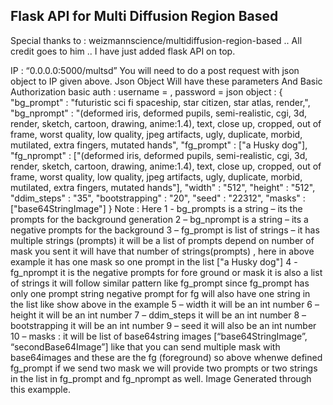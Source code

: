 ## Flask API for Multi Diffusion Region Based

Special thanks to : weizmannscience/multidiffusion-region-based .. All credit goes to him .. I have just added flask API on top.


IP : “0.0.0.0:5000/multsd”
You will need to do a post request with json object to IP given above.
Json Object Will have these parameters And Basic Authorization
basic auth : username = <username> , password = <password>
json object : {
"bg_prompt" : "futuristic sci fi spaceship, star citizen, star atlas, render,",
"bg_nprompt" : "(deformed iris, deformed pupils, semi-realistic, cgi, 3d, render, sketch, cartoon,
drawing, anime:1.4), text, close up, cropped, out of frame, worst quality, low quality, jpeg artifacts,
ugly, duplicate, morbid, mutilated, extra fingers, mutated hands",
"fg_prompt" : ["a Husky dog"],
"fg_nprompt" : ["(deformed iris, deformed pupils, semi-realistic, cgi, 3d, render, sketch,
cartoon, drawing, anime:1.4), text, close up, cropped, out of frame, worst quality, low quality, jpeg
artifacts, ugly, duplicate, morbid, mutilated, extra fingers, mutated hands"],
"width" : "512",
"height" : "512",
"ddim_steps" : "35",
"bootstrapping" : "20",
"seed" : "22312",
"masks" :
["base64StringImage"]
}
Note : Here
1 - bg_prompts is a string – its the prompts for the background generation
2 – bg_nprompt is a string – its a negative prompts for the background
3 – fg_prompt is list of strings – it has multiple strings (prompts) it will be a list of prompts depend on
number of mask you sent it will have that number of strings(prompts) , here in above example it has
one mask so one prompt in the list ["a Husky dog"]
4 - fg_nprompt it is the negative prompts for fore ground or mask it is also a list of strings it will follow
similar pattern like fg_prompt since fg_prompt has only one prompt string negative prompt for fg will
also have one string in the list like show above in the example
5 – width it will be an int number
6 – height it will be an int number
7 – ddim_steps it will be an int number
8 – bootstrapping it will be an int number
9 – seed it will also be an int number
10 – masks : it will be list of base64string images [“base64StringImage”, “secondBase64Image”] like
that you can send multiple mask with base64images and these are the fg (foreground) so above whenwe defined fg_prompt if we send two mask we will provide two prompts or two strings in the list in
fg_prompt and fg_nprompt as well.
Image Generated through this exampple.

